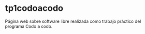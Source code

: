 # tp1codoacodo
Página web sobre software libre realizada como trabajo práctico del programa Codo a codo.
